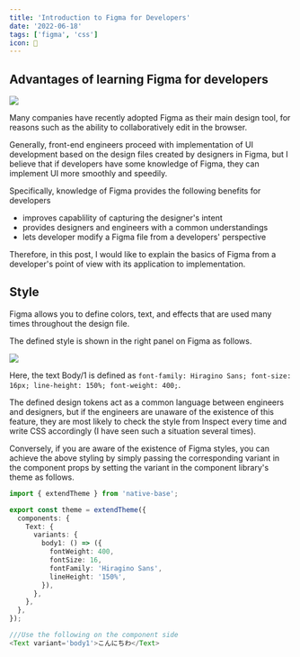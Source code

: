 ```yaml
---
title: 'Introduction to Figma for Developers'
date: '2022-06-18'
tags: ['figma', 'css']
icon: 🍑
---
```


## Advantages of learning Figma for developers

<img src="https://res.cloudinary.com/zenn/image/fetch/s--W1jFsahe--/c_limit%2Cf_auto%2Cfl_progressive%2Cq_auto%2Cw_1200/https://s3-alpha.figma.com/hub/file/697598809/ce5e0bb3-16b9-4d88-9bca-7d237fe725a8-cover.png" />

Many companies have recently adopted Figma as their main design tool, for reasons such as the ability to collaboratively edit in the browser.

Generally, front-end engineers proceed with implementation of UI development based on the design files created by designers in Figma, but I believe that if developers have some knowledge of Figma, they can implement UI more smoothly and speedily.

Specifically, knowledge of Figma provides the following benefits for developers
- improves capablility of capturing the designer's intent
- provides designers and engineers with a common understandings 
- lets developer modify a Figma file from a developers' perspective

Therefore, in this post, I would like to explain the basics of Figma from a developer's point of view with its application to implementation.

## Style

Figma allows you to define colors, text, and effects that are used many times throughout the design file.

The defined style is shown in the right panel on Figma as follows.

<img src="https://storage.googleapis.com/zenn-user-upload/f3762545f2bf-20220520.png" />

Here, the text Body/1 is defined as `font-family: Hiragino Sans; font-size: 16px; line-height: 150%; font-weight: 400;`. 

The defined design tokens act as a common language between engineers and designers, but if the engineers are unaware of the existence of this feature,  they are most likely to check the style from Inspect every time and write CSS accordingly (I have seen such a situation several times).

Conversely, if you are aware of the existence of Figma styles, you can achieve the above styling by simply passing the corresponding variant in the component props by setting the variant in the component library's theme as follows.

```tsx:theme.ts
import { extendTheme } from 'native-base';

export const theme = extendTheme({
  components: {
    Text: {
      variants: {
        body1: () => ({
          fontWeight: 400,
          fontSize: 16,
          fontFamily: 'Hiragino Sans',
          lineHeight: '150%',
        }),
      },
    },
  },
});

///Use the following on the component side
<Text variant='body1'>こんにちわ</Text>

```